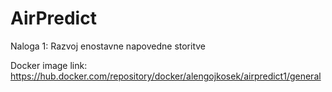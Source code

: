 # AirPredict
Naloga 1: Razvoj enostavne napovedne storitve

Docker image link: https://hub.docker.com/repository/docker/alengojkosek/airpredict1/general
